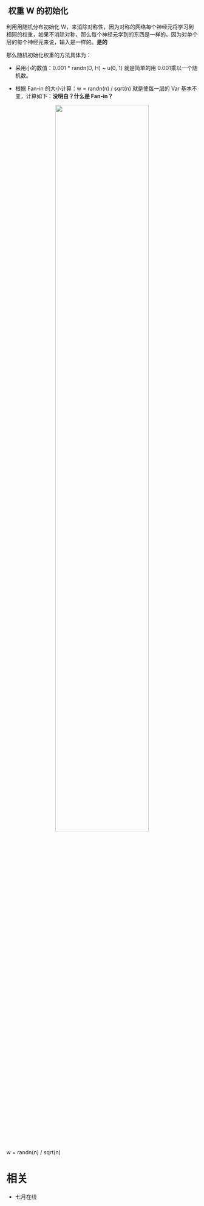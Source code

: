

##  权重 W 的初始化


利⽤用随机分布初始化 W，来消除对称性，因为对称的网络每个神经元将学习到相同的权重，如果不消除对称，那么每个神经元学到的东西是一样的。因为对单个层的每个神经元来说，输入是一样的。**是的**

那么随机初始化权重的方法具体为：

* 采用小的数值：0.001 * randn(D, H) ~ u(0, 1) 就是简单的用 0.001乘以一个随机数。

* 根据 Fan-in 的大小计算：w = randn(n) / sqrt(n) 就是使每一层的 Var 基本不变，计算如下：**没明白？什么是 Fan-in？**


<p align="center">
    <img width="70%" height="70%" src="http://images.iterate.site/blog/image/180728/BJE9AJ5A2I.png?imageslim">
</p>

w = randn(n) / sqrt(n)



# 相关

- 七月在线
